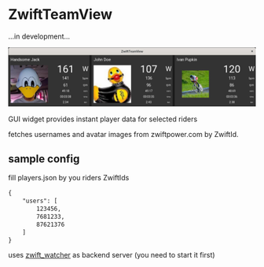 # ZwiftTeamView

...in development...

![Example image](src/assets/example.png?raw=true "Example")

GUI widget provides instant player data for selected riders

fetches usernames and avatar images from zwiftpower.com by ZwiftId.

## sample config 

fill players.json by you riders ZwiftIds

    {
        "users": [
            123456,
            7681233,
            87621376
        ]
    }


uses [zwift_watcher](https://github.com/maxz000/zwift_watcher) as backend server
(you need to start it first)
